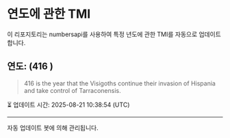
# 연도에 관한 TMI

이 리포지토리는 numbersapi를 사용하여 특정 년도에 관한 TMI를 자동으로 업데이트합니다.

## 연도: (416 )
> 416 is the year that the Visigoths continue their invasion of Hispania and take control of Tarraconensis.

⏳ 업데이트 시간: 2025-08-21 10:38:54 (UTC)

---
자동 업데이트 봇에 의해 관리됩니다.
